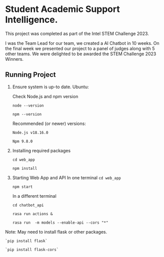 # Student Academic Support Intelligence.
This project was completed as part of the Intel STEM Challenge 2023.

I was the Team Lead for our team, we created a AI Chatbot in 10 weeks. On the final week we presented our project to a panel of judges along with 5 other teams.
We were delighted to be awarded the STEM Challenge 2023 Winners.

## Running Project

1.  Ensure system is up-to date.
    Ubuntu:
        
    Check Node.js and npm version

    `node --version`

    `npm --version`


    Recommended (or newer) versions:

    `Node.js v18.16.0`

    `Npm 9.8.0`


2.  Installing required packages

    `cd web_app`

    `npm install`


3.  Starting Web App and API
    In one terminal
    `cd web_app`

    `npm start`

    In a different terminal

    `cd chatbot_api`

    `rasa run actions &`

    `rasa run  -m models --enable-api --cors "*"`


Note: May need to install flask or other packages.

    `pip install flask`
    
    `pip install flask-cors`
